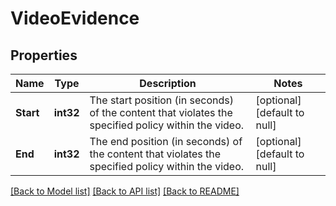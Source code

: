 # VideoEvidence

## Properties
Name | Type | Description | Notes
------------ | ------------- | ------------- | -------------
**Start** | **int32** | The start position (in seconds) of the content that violates the specified policy within the video. | [optional] [default to null]
**End** | **int32** | The end position (in seconds) of the content that violates the specified policy within the video. | [optional] [default to null]

[[Back to Model list]](../README.md#documentation-for-models) [[Back to API list]](../README.md#documentation-for-api-endpoints) [[Back to README]](../README.md)

